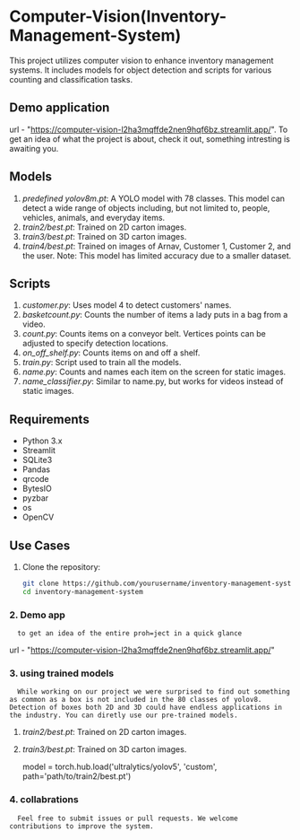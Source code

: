# Computer-Vision(Inventory-Management-System)
 This project utilizes computer vision to enhance inventory management systems. It includes models for object detection and scripts for various counting and classification tasks.

## Demo application 
url - "https://computer-vision-l2ha3mqffde2nen9hqf6bz.streamlit.app/".
To get an idea of what the project is about, check it out, something intresting is awaiting you. 

## Models

1. *predefined yolov8m.pt*: A YOLO model with 78 classes. This model can detect a wide range of objects including, but not limited to, people, vehicles, animals, and everyday items.
2. *train2/best.pt*: Trained on 2D carton images.
3. *train3/best.pt*: Trained on 3D carton images.
4. *train4/best.pt*: Trained on images of Arnav, Customer 1, Customer 2, and the user. Note: This model has limited accuracy due to a smaller dataset.

## Scripts

1. *customer.py*: Uses model 4 to detect customers' names.
2. *basketcount.py*: Counts the number of items a lady puts in a bag from a video.
3. *count.py*: Counts items on a conveyor belt. Vertices points can be adjusted to specify detection locations.
4. *on_off_shelf.py*: Counts items on and off a shelf.
5. *train.py*: Script used to train all the models.
6. *name.py*: Counts and names each item on the screen for static images.
7. *name_classifier.py*: Similar to name.py, but works for videos instead of static images.

## Requirements

- Python 3.x
- Streamlit
- SQLite3
- Pandas
- qrcode
- BytesIO
- pyzbar
- os
- OpenCV

## Use Cases

1. Clone the repository:
   ```bash
   git clone https://github.com/yourusername/inventory-management-system.git
   cd inventory-management-system
### 2. Demo app
      to get an idea of the entire proh=ject in a quick glance
   url - "https://computer-vision-l2ha3mqffde2nen9hqf6bz.streamlit.app/"
### 3. using trained models 
      While working on our project we were surprised to find out something as common as a box is not included in the 80 classes of yolov8. Detection of boxes both 2D and 3D could have endless applications in the industry. You can diretly use our pre-trained models.
1. *train2/best.pt*: Trained on 2D carton images.
2.  *train3/best.pt*: Trained on 3D carton images.
      
      model = torch.hub.load('ultralytics/yolov5', 'custom', path='path/to/train2/best.pt')
### 4. collabrations
      Feel free to submit issues or pull requests. We welcome contributions to improve the system.
